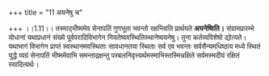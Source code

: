 +++
title = "11 अयनेषु च"

+++
।।1.11।। तस्माद्भीष्ममेव सेनापतिं गुणभूता भवन्तो रक्षन्त्विति प्रार्थयते
**अयनेष्विति।** संग्रामप्रारम्भे योधानां यथाप्रधानं संख्ये
पूर्वपरादिविभागेन नियतेष्ववस्थितिस्थानेष्वयनेषु। तुना कर्तव्यविशेषो
द्योत्यते। यथाभागं विभागेन प्राप्तं स्वस्थानमवस्थिताः सावधानतया स्थिताः
सर्व एव भवन्तः सर्वसैन्यमधिष्ठाय मध्ये स्थितं युद्धे व्यग्रं सेनापतिं
भीष्ममेवाभि समन्ताद्रक्षन्तु परबलनिवृत्त्यर्थमस्माभिस्तस्मिन्नक्षिते
सर्वमस्मदीयं रक्षितं स्यादित्यर्थः।  
